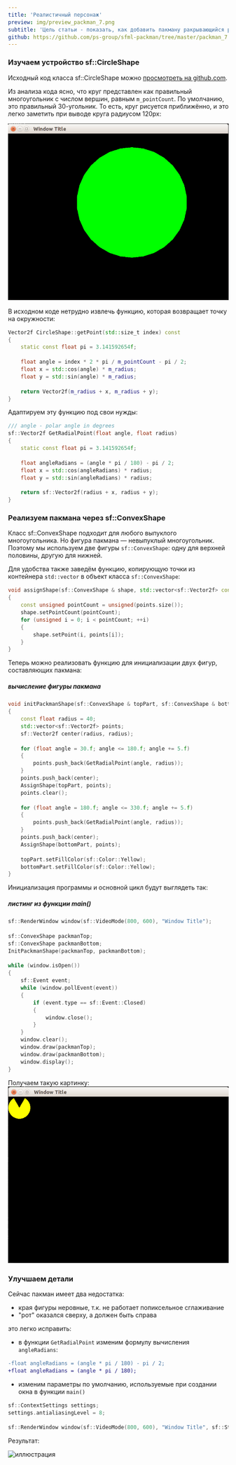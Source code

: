 ```yaml
---
title: 'Реалистичный персонаж'
preview: img/preview_packman_7.png
subtitle: 'Цель статьи - показать, как добавить пакману ракрывающийся рот и правдоподобную анимацию движения'
github: https://github.com/ps-group/sfml-packman/tree/master/packman_7
---
```


### Изучаем устройство sf::CircleShape

Исходный код класса sf::CircleShape можно [просмотреть на github.com](https://github.com/SFML/SFML/blob/master/src/SFML/Graphics/CircleShape.cpp).

Из анализа кода ясно, что круг представлен как правильный многоугольник с числом вершин, равным `m_pointCount`. По умолчанию, это правильный 30-угольник. То есть, круг рисуется приближённо, и это легко заметить при выводе круга радиусом 120px:

![иллюстрация](img/circle-30v.png)

В исходном коде нетрудно извлечь функцию, которая возвращает точку на окружности:

```cpp
Vector2f CircleShape::getPoint(std::size_t index) const
{
    static const float pi = 3.141592654f;

    float angle = index * 2 * pi / m_pointCount - pi / 2;
    float x = std::cos(angle) * m_radius;
    float y = std::sin(angle) * m_radius;

    return Vector2f(m_radius + x, m_radius + y);
}
```

Адаптируем эту функцию под свои нужды:

```cpp
/// angle - polar angle in degrees
sf::Vector2f GetRadialPoint(float angle, float radius)
{
    static const float pi = 3.141592654f;

    float angleRadians = (angle * pi / 180) - pi / 2;
    float x = std::cos(angleRadians) * radius;
    float y = std::sin(angleRadians) * radius;

    return sf::Vector2f(radius + x, radius + y);
}
```

### Реализуем пакмана через sf::ConvexShape

Класс sf::ConvexShape подходит для любого выпуклого многоугольника. Но фигура пакмана — невыпуклый многоугольник. Поэтому мы используем две фигуры `sf::ConvexShape`: одну для верхней половины, другую для нижней.

Для удобства также заведём функцию, копирующую точки из контейнера `std::vector` в объект класса `sf::ConvexShape`:

```cpp
void assignShape(sf::ConvexShape & shape, std::vector<sf::Vector2f> const& points)
{
    const unsigned pointCount = unsigned(points.size());
    shape.setPointCount(pointCount);
    for (unsigned i = 0; i < pointCount; ++i)
    {
        shape.setPoint(i, points[i]);
    }
}
```

Теперь можно реализовать функцию для инициализации двух фигур, составляющих пакмана:

##### вычисление фигуры пакмана
```cpp
void initPackmanShape(sf::ConvexShape & topPart, sf::ConvexShape & bottomPart)
{
    const float radius = 40;
    std::vector<sf::Vector2f> points;
    sf::Vector2f center(radius, radius);

    for (float angle = 30.f; angle <= 180.f; angle += 5.f)
    {
        points.push_back(GetRadialPoint(angle, radius));
    }
    points.push_back(center);
    AssignShape(topPart, points);
    points.clear();

    for (float angle = 180.f; angle <= 330.f; angle += 5.f)
    {
        points.push_back(GetRadialPoint(angle, radius));
    }
    points.push_back(center);
    AssignShape(bottomPart, points);

    topPart.setFillColor(sf::Color::Yellow);
    bottomPart.setFillColor(sf::Color::Yellow);
}
```

Инициализация программы и основной цикл будут выглядеть так:

##### листинг из функции main()
```cpp
sf::RenderWindow window(sf::VideoMode(800, 600), "Window Title");

sf::ConvexShape packmanTop;
sf::ConvexShape packmanBottom;
InitPackmanShape(packmanTop, packmanBottom);

while (window.isOpen())
{
    sf::Event event;
    while (window.pollEvent(event))
    {
        if (event.type == sf::Event::Closed)
        {
            window.close();
        }
    }
    window.clear();
    window.draw(packmanTop);
    window.draw(packmanBottom);
    window.display();
}
```

Получаем такую картинку:
![иллюстрация](img/aliased-packman.png)

### Улучшаем детали

Сейчас пакман имеет два недостатка:

- края фигуры неровные, т.к. не работает попиксельное сглаживание
- "рот" оказался сверху, а должен быть справа

это легко исправить:

- в функции `GetRadialPoint` изменим формулу вычисления `angleRadians`:

```diff
-float angleRadians = (angle * pi / 180) - pi / 2;
+float angleRadians = (angle * pi / 180);
```

- изменим параметры по умолчанию, используемые при создании окна в функции `main()`
```cpp
sf::ContextSettings settings;
settings.antialiasingLevel = 8;

sf::RenderWindow window(sf::VideoMode(800, 600), "Window Title", sf::Style::Default, settings);
```

Результат:

![иллюстрация](img/app-2.png)
